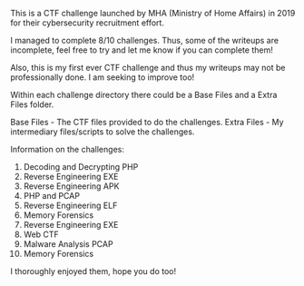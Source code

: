 This is a CTF challenge launched by MHA (Ministry of Home Affairs) in 2019 for their cybersecurity recruitment effort.

I managed to complete 8/10 challenges. Thus, some of the writeups are incomplete, feel free to try and let me know if you can complete them!

Also, this is my first ever CTF challenge and thus my writeups may not be professionally done. I am seeking to improve too!

Within each challenge directory there could be a Base Files and a Extra Files folder.

Base Files - The CTF files provided to do the challenges.
Extra Files - My intermediary files/scripts to solve the challenges.

Information on the challenges:
1. Decoding and Decrypting PHP 
2. Reverse Engineering EXE
3. Reverse Engineering APK
4. PHP and PCAP
5. Reverse Engineering ELF
6. Memory Forensics
7. Reverse Engineering EXE
8. Web CTF
9. Malware Analysis PCAP
10. Memory Forensics

I thoroughly enjoyed them, hope you do too!
